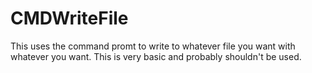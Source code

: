 #  CMDWriteFile
This uses the command promt to write to whatever file you want with whatever you want.
This is very basic and probably shouldn't be used.
